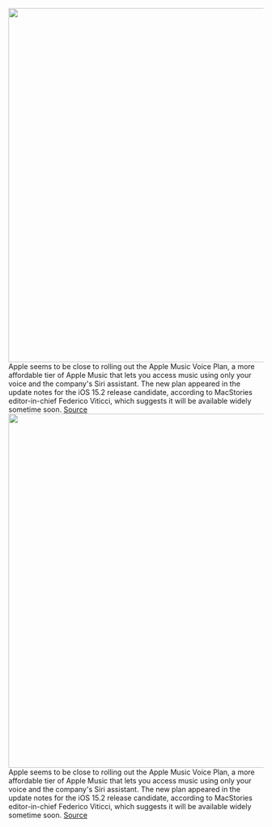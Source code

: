 <img src='https://cdn.vox-cdn.com/thumbor/EUoqnwFIVXzzjlpMrPKq2SauKhk=/0x0:1717x1080/1200x800/filters:focal(722x403:996x677)/cdn.vox-cdn.com/uploads/chorus_image/image/70240841/Screen_Shot_2021_12_07_at_10.44.15_AM.0.png' width='700px' /><br/>
Apple seems to be close to rolling out the Apple Music Voice Plan, a more affordable tier of Apple Music that lets you access music using only your voice and the company's Siri assistant. The new plan appeared in the update notes for the iOS 15.2 release candidate, according to MacStories editor-in-chief Federico Viticci, which suggests it will be available widely sometime soon.
<a href='https://www.theverge.com/2021/12/7/22822631/apple-music-voice-plan-ios-15-2-release-candidate'> Source <a/><img src='https://cdn.vox-cdn.com/thumbor/EUoqnwFIVXzzjlpMrPKq2SauKhk=/0x0:1717x1080/1200x800/filters:focal(722x403:996x677)/cdn.vox-cdn.com/uploads/chorus_image/image/70240841/Screen_Shot_2021_12_07_at_10.44.15_AM.0.png' width='700px' /><br/>
Apple seems to be close to rolling out the Apple Music Voice Plan, a more affordable tier of Apple Music that lets you access music using only your voice and the company's Siri assistant. The new plan appeared in the update notes for the iOS 15.2 release candidate, according to MacStories editor-in-chief Federico Viticci, which suggests it will be available widely sometime soon.
<a href='https://www.theverge.com/2021/12/7/22822631/apple-music-voice-plan-ios-15-2-release-candidate'> Source <a/>